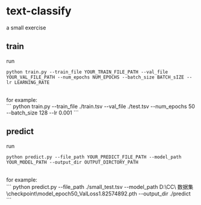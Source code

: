 # text-classify
a small exercise

## train
run <br />
```
python train.py --train_file YOUR_TRAIN_FILE_PATH --val_file YOUR_VAL_FILE_PATH --num_epochs NUM_EPOCHS --batch_size BATCH_sIZE --lr LEARNING_RATE
```
<br/>
for example:  <br/>
```
python train.py --train_file ./train.tsv --val_file ./test.tsv --num_epochs 50 --batch_size 128 --lr 0.001
```
<br/>

## predict
run <br/>
```
python predict.py --file_path YOUR_PREDICT_FILE_PATH --model_path YOUR_MODEL_PATH --output_dir OUTPUT_DIRCTORY_PATH
```
<br/>
for example: <br/>
```
python predict.py --file_path ./small_test.tsv --model_path D:\CC\
数据集\checkpoint\model_epoch50_ValLoss1.82574892.pth --output_dir ./predict
```
<br/>

